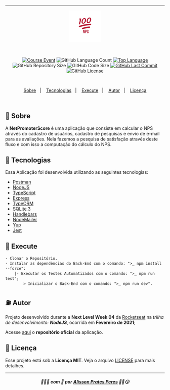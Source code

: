 ___
<p align="center">
    <img src="github/netpromoterscore_logo.svg" width="20%"/>
</p>
    </br>
<p align="center">
    <a href="https://www.rocketseat.com.br/nlw" target="_blank"><img alt="Course Event" src="https://img.shields.io/badge/next%20level-week%2004-%23BB1433"/></a>
        <img alt="GitHub Language Count" src="https://img.shields.io/github/languages/count/alissonpratesperes/netpromoterscore?color=BB1433"/>
    <a href="https://github.com/alissonpratesperes/netpromoterscore/search?l=typescript" target="_blank"><img alt="Top Language" src="https://img.shields.io/github/languages/top/alissonpratesperes/netpromoterscore?color=BB1433"/></a>    
        <img alt="GitHub Repository Size" src="https://img.shields.io/github/repo-size/alissonpratesperes/netpromoterscore?color=BB1433"/>
        <img alt="GitHub Code Size" src="https://img.shields.io/github/languages/code-size/alissonpratesperes/netpromoterscore?color=BB1433"/>
    <a href="https://github.com/alissonpratesperes/netpromoterscore/commits/main" target="_blank"><img alt="GitHub Last Commit" src="https://img.shields.io/github/last-commit/alissonpratesperes/netpromoterscore?color=BB1433"/></a>
    <a href ="https://github.com/alissonpratesperes/netpromoterscore/blob/main/LICENSE" target="_blank"><img alt="GitHub License" src="https://img.shields.io/badge/license-MIT-BB1433"/>
</p>
    </br>
<p align="center">
    <a href="#dart-sobre">Sobre</a>&nbsp;&nbsp;&nbsp;|&nbsp;&nbsp;&nbsp;
    <a href="#battery-tecnologias">Tecnologias</a>&nbsp;&nbsp;&nbsp;|&nbsp;&nbsp;&nbsp;
    <a href="#electric_plug-execute">Execute</a>&nbsp;&nbsp;&nbsp;|&nbsp;&nbsp;&nbsp;
    <a href="#fuelpump-autor">Autor</a>&nbsp;&nbsp;&nbsp;|&nbsp;&nbsp;&nbsp;
    <a href="#memo-licença">Licença</a>
</p>
    </br>

## :dart: Sobre
A **NetPromoterScore** é uma aplicação que consiste em calcular o NPS através do cadastro de usuários, cadastro de pesquisas e envio de e-mail para as avaliações. Nela fazemos a pesquisa de satisfação através deste fluxo e com isso a computação do cálculo do NPS.

## :battery: Tecnologias
Essa Aplicação foi desenvolvida utilizando as seguintes tecnologias:

- <a href="https://web.postman.co/">Postman</a>
- <a href="https://nodejs.org/">NodeJS</a>
- <a href="https://www.typescriptlang.org/">TypeScript</a>
- <a href="https://expressjs.com/">Express</a>
- <a href="https://typeorm.io/">TypeORM</a>
- <a href="https://sqlite.org/">SQLite 3</a>
- <a href="https://handlebarsjs.com/">Handlebars</a>
- <a href="https://nodemailer.com/">NodeMailer</a>
- <a href="https://github.com/jquense/yup">Yup</a>
- <a href="https://jestjs.io/">Jest</a>

## :electric_plug: Execute

    - Clonar o Repositório.
    - Instalar as dependências do Back-End com o comando: ">_ npm install --force":
        |- Executar os Testes Automatizados com o comando: ">_ npm run test";
            > Inicializar o Back-End com o comando: ">_ npm run dev".

## :fuelpump: Autor
Projeto desenvolvido durante a **Next Level Week 04** da <a href="https://rocketseat.com.br/">Rocketseat</a> na *trilha de desenvolvimento: **NodeJS***, ocorrida em **Fevereiro de 2021**;

Acesse <a href="https://github.com/rocketseat-education/nlw-04-nodejs/">aqui</a> o **repositório oficial** da aplicação.

## :memo: Licença
Esse projeto está sob a **Licença MIT**. Veja o arquivo [LICENSE](https://github.com/alissonpratesperes/netpromoterscore/blob/main/LICENSE) para mais detalhes.

___

<h5 align="center">👨🏻‍💻&nbsp;com&nbsp;💜&nbsp;por&nbsp;<a href="https://github.com/alissonpratesperes">Alisson Prates Peres</a>&nbsp;✌🏻😗</h5>